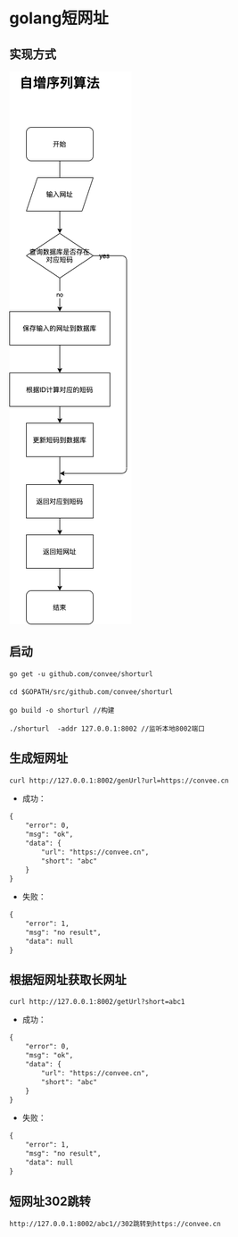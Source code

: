 # golang短网址

## 实现方式
![](./shorturl.png)
## 启动
```
go get -u github.com/convee/shorturl

cd $GOPATH/src/github.com/convee/shorturl

go build -o shorturl //构建

./shorturl  -addr 127.0.0.1:8002 //监听本地8002端口

```
## 生成短网址

```
curl http://127.0.0.1:8002/genUrl?url=https://convee.cn

```

- 成功：
```
{
    "error": 0,
    "msg": "ok",
    "data": {
        "url": "https://convee.cn",
        "short": "abc"
    }
}
```
- 失败：
```
{
    "error": 1,
    "msg": "no result",
    "data": null
}
```


## 根据短网址获取长网址

```
curl http://127.0.0.1:8002/getUrl?short=abc1

```

- 成功：
```
{
    "error": 0,
    "msg": "ok",
    "data": {
        "url": "https://convee.cn",
        "short": "abc"
    }
}
```
- 失败：
```
{
    "error": 1,
    "msg": "no result",
    "data": null
}
```

## 短网址302跳转
```
http://127.0.0.1:8002/abc1//302跳转到https://convee.cn

```